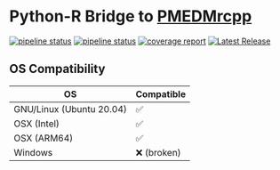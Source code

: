 # Python-R Bridge to [PMEDMrcpp](https://bitbucket.org/jovtc/pmedmrcpp/src/master/)

[![pipeline status](https://code.ornl.gov/likeness/pmedm_legacy/badges/develop/pipeline.svg?job=karma&key_text=pipeline:+develop&key_width=110)](https://code.ornl.gov/likeness/pmedm_legacy/-/commits/develop)
[![pipeline status](https://code.ornl.gov/likeness/pmedm_legacy/badges/main/pipeline.svg?job=karma&key_text=pipeline:+main&key_width=110)](https://code.ornl.gov/likeness/pmedm_legacy/-/commits/main)
[![coverage report](https://code.ornl.gov/likeness/pmedm_legacy/badges/develop/coverage.svg)](https://code.ornl.gov/likeness/pmedm_legacy/-/commits/develop)
[![Latest Release](https://code.ornl.gov/likeness/pmedm_legacy/-/badges/release.svg)](https://code.ornl.gov/likeness/pmedm_legacy/-/releases)

## OS Compatibility

| OS                        | Compatible            |  
| ---                       | ---                   |
| GNU/Linux (Ubuntu 20.04)  | :white_check_mark:    |  
| OSX (Intel)               | :white_check_mark:    |
| OSX (ARM64)               | :white_check_mark:    |
| Windows                   | :x: (broken)          |
